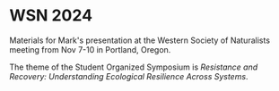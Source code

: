 # WSN 2024

Materials for Mark's presentation at the Western Society of Naturalists meeting from Nov 7-10 in Portland, Oregon.

The theme of the Student Organized Symposium is _Resistance and Recovery: Understanding Ecological Resilience Across Systems_.
